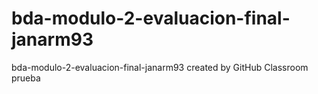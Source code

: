 # bda-modulo-2-evaluacion-final-janarm93
bda-modulo-2-evaluacion-final-janarm93 created by GitHub Classroom
prueba
